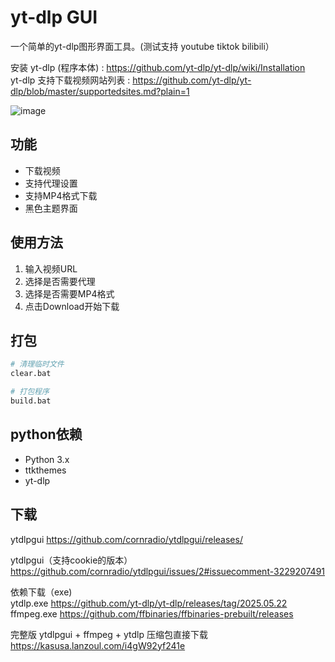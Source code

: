 # yt-dlp GUI

一个简单的yt-dlp图形界面工具。(测试支持 youtube tiktok bilibili）

安装 yt-dlp (程序本体) : https://github.com/yt-dlp/yt-dlp/wiki/Installation  
yt-dlp 支持下载视频网站列表 : https://github.com/yt-dlp/yt-dlp/blob/master/supportedsites.md?plain=1

![image](https://github.com/user-attachments/assets/abe642ae-b826-4cc1-947e-cf06ee7a1e55)


## 功能

- 下载视频
- 支持代理设置
- 支持MP4格式下载
- 黑色主题界面

## 使用方法

1. 输入视频URL
2. 选择是否需要代理
3. 选择是否需要MP4格式
4. 点击Download开始下载

## 打包

```bash
# 清理临时文件
clear.bat

# 打包程序
build.bat
```

## python依赖
- Python 3.x
- ttkthemes
- yt-dlp

## 下载
ytdlpgui
https://github.com/cornradio/ytdlpgui/releases/

ytdlpgui（支持cookie的版本）
https://github.com/cornradio/ytdlpgui/issues/2#issuecomment-3229207491

依赖下载（exe)  
ytdlp.exe https://github.com/yt-dlp/yt-dlp/releases/tag/2025.05.22  
ffmpeg.exe https://github.com/ffbinaries/ffbinaries-prebuilt/releases  

完整版 ytdlpgui + ffmpeg + ytdlp 压缩包直接下载
https://kasusa.lanzoul.com/i4gW92yf241e  


